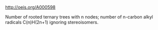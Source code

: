http://oeis.org/A000598

Number of rooted ternary trees with n nodes; number of n-carbon alkyl radicals C(n)H(2n+1) ignoring stereoisomers.
